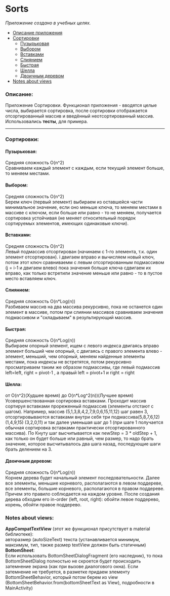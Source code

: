 # Sorts

*Приложение создано в учебных целях.*

* [Описание приложения](#about)
* [Сортировки](#sorts)
  * [Пузырьковая](#bubble)
  * [Выбором](#selection)
  * [Вставками](#insertion)
  * [Слиянием](#merge)
  * [Быстрая](#quick)
  * [Шелла](#shell)
  * [Двоичным деревом](#tree)
* [Notes about views](#views)

### <a name="about"></a>Описание:
Приложение Сортировки.  Функционал приложения - вводятся целые числа, выбирается сортировка, после сортировки отображается отсортированный массив и введённый неотсортированный массив. 
Использовались **тесты**, для примера.

***
### <a name="sorts"></a>Сортировки:
#### <a name="bubble"></a>Пузырьковая:
Средняя сложность O(n^2)  
Сравниваем каждый элемент с каждым, если текущий элемент больше, то меняем местами.

#### <a name="selection"></a>Выбором:
Средняя сложность O(n^2)  
Берем ключ (первый элемент) выбираем из оставшейся части минимальное значение, если оно меньше ключа, 
то меняем местами в массиве с ключом, если больше или равно - то не меняем, получается сортировка устойчивая 
(не меняет относительный порядок сортируемых элементов, имеющих одинаковые ключи).

#### <a name="insertion"></a>Вставками:
Средняя сложность O(n^2)  
Левый подмассив отсортирован (начинаем с 1-го элемента, т.к. один элемент отсортирован). 
i двигаем вправо и вычисляем новый ключ, потом этот ключ сравниваемм с левым отсортированным подмассивом (j = i-1 и двигаем влево) 
пока значения больше ключа сдвигаем их вправо, как только встретили значение меньше или равно - то в пустое место вставляем ключ.
 
#### <a name="merge"></a>Слиянием:
Средняя сложность O(n*Log(n))  
Разбиваем массив на два массива рекурсивно, пока не останется один элемент в массиве, 
потом при слиянии массивов сравниваем значения подмассивом и "складываем" в результирующий массив.

#### <a name="quick"></a>Быстрая:
Средняя сложность O(n*Log(n))  
Выбираем опорный элемент, ищем с левого индекса двигаясь вправо элемент больший чем опорный, 
с двигаясь с правого элемента влево - элемент, меньший, чем опорный, меняем найденные элементы местами, пока индексы не встретятся, 
потом рекурсивно просматриваем таким же образом подмассивы, где левый подмассив left=left, right = pivot-1 , а правый left = pivot+1 и right = right 

#### <a name="shell"></a>Шелла:
от O(n^2)(Худшее время) до O(n*Log^2(n))(Лучшее время)  
Усовершенствованная сортировка вставками. Проходит массив сортируя вставками прореженный
 подмассив (элементы отстают с шагом). Например, массив (5,1,3,8,4,2,7,9,0,6,15,11,12) шаг равен 3, 
 отсортировываются вставками внутри себя три подмассива(5,8,7,6,12) (1,4,9,15) (3,2,0,11) и так далее уменьшая
  шаг до 1 (при шаге 1 получается обычная сортировка вставками практически отсортированного массива). 
  По Кнуту шаг высчитывается как newStep = 3 * oldStep + 1, как только он будет больше или равный, чем размер, 
  то надо брать значение, которое высчитывалось два шага назад, последующие шаги брать делением на 3.
 
#### <a name="tree"></a>Двоичным деревом:
Средняя сложность O(n*Log(n))  
Корнем дерева будет начальный элемент последовательности. Далее все элементы, меньшие корневого, 
располагаются в левом поддереве, все элементы, большие корневого, располагаются в правом поддереве. 
Причем это правило соблюдается на каждом уровне. После создания дерева обходим его in-order (left, root, right): обойти левое поддерево, корень, обойти правое поддерево.

### <a name="views"></a>Notes about views:
**AppCompatTextView** (этот же функционал присутствует в material библиотеке):  
авторазмер (autoSizeText)  текста (устанавливается минимум, максимум, тип, также размер textView должен быть статичным)  
**BottomSheet**:  
Если использовать BottomSheetDialogFragment (его наследник), то пока BottomSheetDialog полностью не скроется будет происходить затемнение экрана
 (как при вызове диалогового окна). Если затемнение не требуется, в разметке придаем элементу BottomSheetBehavior, 
 который потом берем из view (BottomSheetBehavior.from<View>(bottomSheetText as View), подробности в MainActivity)